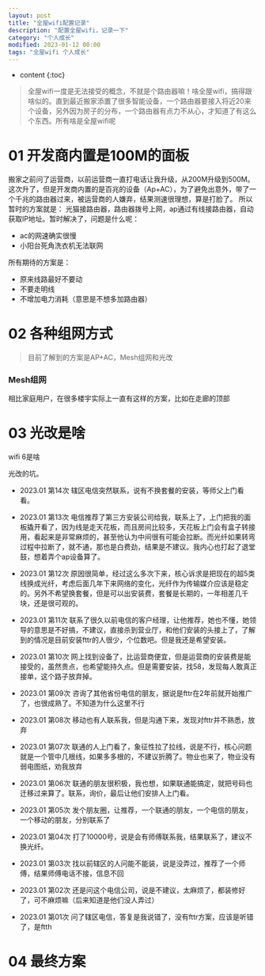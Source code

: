 ```yaml
---
layout: post
title: "全屋wifi配置记录"
description: "配置全屋wifi，记录一下"
category: "个人成长"
modified: 2023-01-12 00:00
tags: "全屋wifi 个人成长"
---
```

* content
{:toc}


> 全屋wifi一度是无法接受的概念，不就是个路由器嘛！啥全屋wifi，搞得跟啥似的。直到最近搬家添置了很多智能设备，一个路由器要接入将近20来个设备，另外因为房子的分布，一个路由器有点力不从心，才知道了有这么个东西。所有啥是全屋wifi呢

<!-- more -->

# 01 开发商内置是100M的面板
搬家之前问了运营商，以前运营商一直打电话让我升级，从200M升级到500M。这次升了，但是开发商内置的是百兆的设备（Ap+AC），为了避免出意外，带了一个千兆的路由器过来，被运营商的人嫌弃，结果测速很理想，算是打脸了。
所以暂时的方案就是：
光猫接路由器，路由器拨号上网，ap通过有线接路由器，自动获取IP地址。暂时解决了，问题是什么呢：
* ac的网速确实很慢
* 小阳台死角洗衣机无法联网

所有期待的方案是：
* 原来线路最好不要动
* 不要走明线
* 不增加电力消耗（意思是不想多加路由器）

# 02 各种组网方式
> 目前了解到的方案是AP+AC，Mesh组网和光改

### Mesh组网
相比家庭用户，在很多楼宇实际上一直有这样的方案，比如在走廊的顶部

# 03 光改是啥

wifi 6是啥

光改的坑。
* 2023.01 第14次
辖区电信突然联系，说有不换套餐的安装，等师父上门看看。

* 2023.01 第13次
电信推荐了第三方安装公司给我，联系上了，上门把我的面板撬开看了，因为线是走天花板，而且房间比较多，天花板上门会有盒子转接用，看起来是非常麻烦的，甚至他认为中间很有可能会拉断。而光纤如果转弯过程中拉断了，就不通，那也是白费劲，结果是不建议。我内心也打起了退堂鼓，想着弄个ap设备算了。

* 2023.01 第12次
原因很简单，经过这么多次下来，核心诉求是把现在的超5类线换成光纤，考虑后面几年下来网络的变化，光纤作为传输媒介应该是稳定的。另外不希望换套餐，但是可以出安装费，套餐是长期的，一年相差几千块，还是很可观的。

* 2023.01 第11次
联系了很久以前电信的客户经理，让他推荐，她也不懂，她领导的意思是不好搞，不建议，直接杀到营业厅，和他们安装的头接上了，了解到的情况是目前安装fttr的人很少，个位数吧。但是我还是希望安装。

* 2023.01 第10次
网上找到设备了，比运营商便宜，但是运营商的安装费是能接受的，虽然贵点，也希望能持久点。但是需要安装，找58，发现每人敢真正接单，这个路子放弃掉。

* 2023.01 第09次
咨询了其他省份电信的朋友，据说是fttr在2年前就开始推广了，也很成熟了。不知道为什么这里不行

* 2023.01 第08次
移动也有人联系我，但是沟通下来，发现对fttr并不熟悉，放弃

* 2023.01 第07次
联通的人上门看了，象征性拉了拉线，说是不行，核心问题就是一个管中几根线，如果多多根的，不建议折腾了。物业也来了，物业没有弱电图纸，劝我放弃

* 2023.01 第06次
联通的朋友很积极，我也想，如果联通能搞定，就把号码也迁移过来算了。联系，询价，最后让他们安排人上门看。

* 2023.01 第05次
发个朋友圈，让推荐，一个联通的朋友，一个电信的朋友，一个移动的朋友，分别联系了

* 2023.01 第04次
打了10000号，说是会有师傅联系我，结果联系了，建议不换光纤。

* 2023.01 第03次
找以前辖区的人问能不能装，说是没弄过，推荐了一个师傅，结果师傅电话不接，信息不回

* 2023.01 第02次
还是问这个电信公司，说是不建议，太麻烦了，都装修好了，可不麻烦嘛（后来知道是他们没人弄过）

* 2023.01 第01次
问了辖区电信，答复是我说错了，没有fttr方案，应该是听错了，是ftth

# 04 最终方案